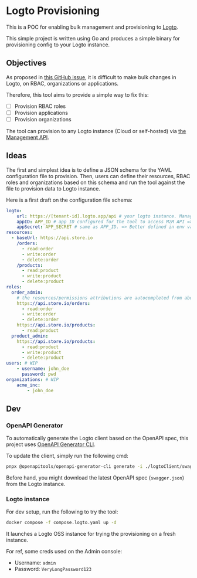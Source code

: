 # Logto Provisioning

This is a POC for enabling bulk management and provisioning to [Logto](https://logto.io).

This simple project is written using Go and produces a simple binary for provisioning config to your Logto instance.

## Objectives

As proposed in [this GitHub issue](https://github.com/logto-io/logto/issues/5966), it is difficult to make bulk changes in Logto, on RBAC, organizations or applications.

Therefore, this tool aims to provide a simple way to fix this:

- [ ] Provision RBAC roles
- [ ] Provision applications
- [ ] Provision organizations

The tool can provision to any Logto instance (Cloud or self-hosted) via [the Management API](https://logto.io/products/management-api).

## Ideas

The first and simplest idea is to define a JSON schema for the YAML configuration file to provision.
Then, users can define their resources, RBAC roles and organizations based on this schema and run the tool against the file to provision data to Logto instance.

Here is a first draft on the configuration file schema:

```yaml
logto:
    url: https://[tenant-id].logto.app/api # your logto instance. Management API endpoint
    appID: APP_ID # app ID configured for the tool to access M2M API => Better defined in env vars.
    appSecret: APP_SECRET # same as APP_ID. => Better defined in env vars.
resources:
  - baseUrl: https://api.store.io
    /orders:
      - read:order
      - write:order
      - delete:order
    /products:
      - read:product
      - write:product
      - delete:product
roles:
  order_admin:
    # the resources/permissions attributions are autocompleted from above definition in resources.
    https://api.store.io/orders: 
      - read:order 
      - write:order
      - delete:order
    https://api.store.io/products:
      - read:product
  product_admin:
    https://api.store.io/products:
      - read:product
      - write:product
      - delete:product
users: # WIP
    - username: john_doe
      password: pwd
organizations: # WIP
    acme_inc:
        - john_doe
```

## Dev

### OpenAPI Generator

To automatically generate the Logto client based on the OpenAPI spec, this project uses [OpenAPI Generator CLI](https://openapi-generator.tech).

To update the client, simply run the following cmd:

```bash
pnpx @openapitools/openapi-generator-cli generate -i ./logtoClient/swagger_oss.json -g go -o ./logtoClient/client/ --skip-validate-spec --additional-properties=withGoMod=false,useDefaultValuesForRequiredVars=true
```

Before hand, you might download the latest OpenAPI spec (`swagger.json`) from the Logto instance.

### Logto instance

For dev setup, run the following to try the tool:

```bash
docker compose -f compose.logto.yaml up -d
```

It launches a Logto OSS instance for trying the provisioning on a fresh instance.

For ref, some creds used on the Admin console:

- Username: `admin`
- Password: `VeryLongPassword123`
